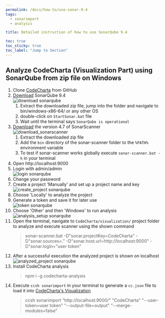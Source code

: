 ```yaml
---
permalink: /docs/how-to/use-sonar-9-4
tags:
  - sonarimport
  - analysis

title: Detailed instruction of how to use SonarQube 9.4

toc: true
toc_sticky: true
toc_label: "Jump to Section"
---
```


## Analyze CodeCharta (Visualization Part) using SonarQube from zip file on Windows

1. Clone [CodeCharta](https://github.com/MaibornWolff/codecharta) from GitHub
2. [Download](https://www.sonarqube.org/downloads/) SonarQube 9.4 \
   ![download sonarqube]({{site.baseurl}}/assets/images/docs/how-to/download_sonarqube_9_4.png)
   1. Extract the downloaded zip file, jump into the folder and navigate to bin/windows-x86-64/ or any other OS
   2. double-click on `StartSonar.bat` file
   3. Wait until the terminal says `SonarQube is operational`
3. [Download](https://docs.sonarqube.org/latest/analysis/scan/sonarscanner/) the version 4.7 of SonarScanner \
   ![download_sonarscanner]({{site.baseurl}}/assets/images/docs/how-to/download_sonarscanner.png)
   1. Extract the downloaded zip file
   2. Add the `bin` directory of the sonar-scanner folder to the `%PATH%` environment variable
   3. To test if sonar-scanner works globally execute `sonar-scanner.bat -h` in your terminal
4. Open http://localhost:9000
5. Login with admin/admin \
   ![login sonarqube]({{site.baseurl}}/assets/images/docs/how-to/login_sonarqube.png)
6. Change your password
7. Create a project 'Manually' and set up a project name and key \
   ![create_project sonarqube]({{site.baseurl}}/assets/images/docs/how-to/create_project_sonarqube.png)
8. Choose 'Locally' to analyze the project
9. Generate a token and save it for later use \
   ![token sonarqube]({{site.baseurl}}/assets/images/docs/how-to/token_sonarqube.png)
10. Choose 'Other' and then 'Windows' to run analysis \
    ![analysis_setup sonarqube]({{site.baseurl}}/assets/images/docs/how-to/analysis_setup_sonarqube.png)
11. Open the terminal, navigate to `CodeCharta/visualization/` project folder to analyze and execute scanner using the shown command
    > sonar-scanner.bat -D"sonar.projectKey=CodeCharta" -D"sonar.sources=." -D"sonar.host.url=http://localhost:9000" -D"sonar.login="user token"
12. After a successful execution the analyzed project is shown on localhost \
    ![analyzed_project sonarqube]({{site.baseurl}}/assets/images/docs/how-to/analyzed_project_sonarqube.png)
13. Install CodeCharta analysis
    > npm i -g codecharta-analysis
14. Execute `ccsh sonarimport` in your terminal to generate a `cc.json` file to load it into [CodeCharta's Visualization](https://maibornwolff.github.io/codecharta/visualization/app/index.html?file=codecharta_visualization.cc.json.gz&file=codecharta_analysis.cc.json.gz)
    > ccsh sonarimport "http://localhost:9000/" "CodeCharta" "--user-token=user token" "--output-file=output" "--merge-modules=false"
